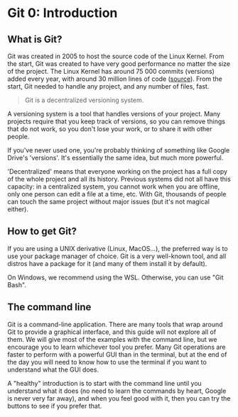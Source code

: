 # Git 0: Introduction

## What is Git?

Git was created in 2005 to host the source code of the Linux Kernel. From the start, Git was created to have very good performance no matter the size of the project. The Linux Kernel has around 75 000 commits (versions) added every year, with around 30 million lines of code ([source](https://www.phoronix.com/scan.php?page=news_item&px=Linux-Git-Stats-EOY2019)). From the start, Git needed to handle any project, and any number of files, fast.

> Git is a decentralized versioning system.

A versioning system is a tool that handles versions of your project. Many projects require that you keep track of versions, so you can remove things that do not work, so you don't lose your work, or to share it with other people.

If you've never used one, you're probably thinking of something like Google Drive's 'versions'. It's essentially the same idea, but much more powerful.

'Decentralized' means that everyone working on the project has a full copy of the whole project and all its history. Previous systems did not all have this capacity: in a centralized system, you cannot work when you are offline, only one person can edit a file at a time, etc. With Git, thousands of people can touch the same project without major issues (but it's not magical either).

## How to get Git?

If you are using a UNIX derivative (Linux, MacOS…), the preferred way is to use your package manager of choice. Git is a very well-known tool, and all distros have a package for it (and many of them install it by default).

On Windows, we recommend using the WSL. Otherwise, you can use "Git Bash".

## The command line

Git is a command-line application. There are many tools that wrap around Git to provide a graphical interface, and this guide will not explore all of them. We will give most of the examples with the command line, but we encourage you to learn whichever tool you prefer. Many Git operations are faster to perform with a powerful GUI than in the terminal, but at the end of the day you will need to know how to use the terminal if you want to understand what the GUI does.

A "healthy" introduction is to start with the command line until you understand what it does (no need to learn the commands by heart, Google is never very far away), and when you feel good with it, then you can try the buttons to see if you prefer that.
